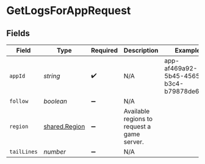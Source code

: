# GetLogsForAppRequest


## Fields

| Field                                          | Type                                           | Required                                       | Description                                    | Example                                        |
| ---------------------------------------------- | ---------------------------------------------- | ---------------------------------------------- | ---------------------------------------------- | ---------------------------------------------- |
| `appId`                                        | *string*                                       | :heavy_check_mark:                             | N/A                                            | app-af469a92-5b45-4565-b3c4-b79878de67d2       |
| `follow`                                       | *boolean*                                      | :heavy_minus_sign:                             | N/A                                            |                                                |
| `region`                                       | [shared.Region](../../models/shared/region.md) | :heavy_minus_sign:                             | Available regions to request a game server.    |                                                |
| `tailLines`                                    | *number*                                       | :heavy_minus_sign:                             | N/A                                            |                                                |